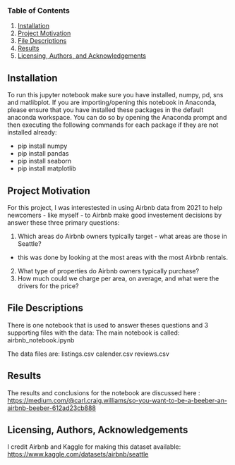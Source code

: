 
### Table of Contents

1. [Installation](#installation)
2. [Project Motivation](#motivation)
3. [File Descriptions](#files)
4. [Results](#results)
5. [Licensing, Authors, and Acknowledgements](#licensing)

## Installation <a name="installation"></a>
To run this jupyter notebook make sure you have installed, numpy, pd, sns and matlibplot.
If you are importing/opening this notebook in Anaconda, please ensure that you have installed these packages in the default anaconda workspace.
You can do so by opening the Anaconda prompt and then executing the following commands for each package if they are not installed already:
 * pip install numpy
 * pip install pandas
 * pip install seaborn
 * pip install matplotlib


## Project Motivation<a name="motivation"></a>

For this project, I was interestested in using Airbnb data from 2021 to help newcomers - like myself - to Airbnb make good investement decisions by answer these three primary questions:
1) Which areas do Airbnb owners typically target - what areas are those in Seattle? 
  - this was done by looking at the most areas with the most Airbnb rentals.
2) What type of properties do Airbnb owners typically purchase?
3) How much could we charge per area, on average, and what were the drivers for the price?


## File Descriptions <a name="files"></a>

There is one notebook that is used to answer theses questions and 3 supporting files with the data:
The main notebook is called: airbnb_notebook.ipynb

The data files are:
listings.csv
calender.csv
reviews.csv
  


## Results<a name="results"></a>
The results and conclusions for the notebook are discussed here : https://medium.com/@carl.craig.williams/so-you-want-to-be-a-beeber-an-airbnb-beeber-612ad23cb888


## Licensing, Authors, Acknowledgements<a name="licensing"></a>

I credit Airbnb and Kaggle for making this dataset available: https://www.kaggle.com/datasets/airbnb/seattle

